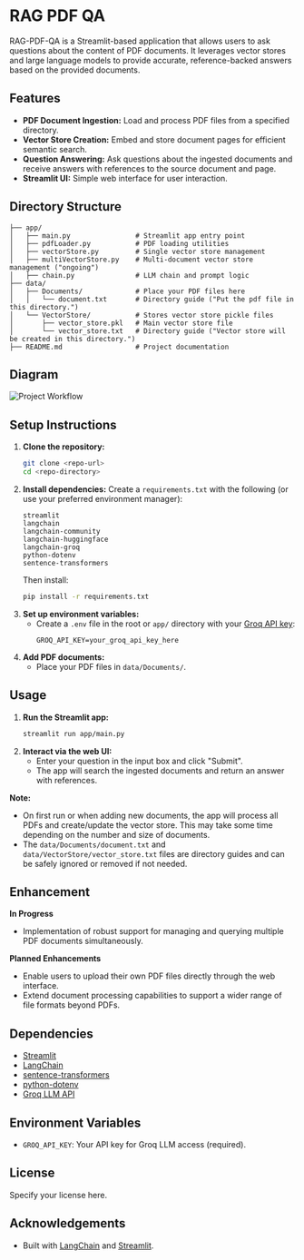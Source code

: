 # RAG PDF QA

RAG-PDF-QA is a Streamlit-based application that allows users to ask questions about the content of PDF documents. It leverages vector stores and large language models to provide accurate, reference-backed answers based on the provided documents.

## Features
- **PDF Document Ingestion:** Load and process PDF files from a specified directory.
- **Vector Store Creation:** Embed and store document pages for efficient semantic search.
- **Question Answering:** Ask questions about the ingested documents and receive answers with references to the source document and page.
- **Streamlit UI:** Simple web interface for user interaction.


## Directory Structure
```
├── app/
│   ├── main.py                # Streamlit app entry point
│   ├── pdfLoader.py           # PDF loading utilities
│   ├── vectorStore.py         # Single vector store management
│   ├── multiVectorStore.py    # Multi-document vector store management ("ongoing")
│   ├── chain.py               # LLM chain and prompt logic
├── data/
│   ├── Documents/             # Place your PDF files here
│   │   └── document.txt       # Directory guide ("Put the pdf file in this directory.")
│   └── VectorStore/           # Stores vector store pickle files
│       ├── vector_store.pkl   # Main vector store file
│       └── vector_store.txt   # Directory guide ("Vector store will be created in this directory.")
├── README.md                  # Project documentation
```

## Diagram

<picture>
  <source srcset="data/Diagram/diagram-dark.png" media="(prefers-color-scheme: dark)">
  <source srcset="data/Diagram/diagram-light.png" media="(prefers-color-scheme: light)">
  <img src="app/resources/diagram-light.png" alt="Project Workflow">
</picture>

## Setup Instructions
1. **Clone the repository:**
   ```bash
   git clone <repo-url>
   cd <repo-directory>
   ```
2. **Install dependencies:**
   Create a `requirements.txt` with the following (or use your preferred environment manager):
   ```
   streamlit
   langchain
   langchain-community
   langchain-huggingface
   langchain-groq
   python-dotenv
   sentence-transformers
   ```
   Then install:
   ```bash
   pip install -r requirements.txt
   ```
3. **Set up environment variables:**
   - Create a `.env` file in the root or `app/` directory with your [Groq API key](https://console.groq.com/):
     ```
     GROQ_API_KEY=your_groq_api_key_here
     ```
4. **Add PDF documents:**
   - Place your PDF files in `data/Documents/`.

## Usage
1. **Run the Streamlit app:**
   ```bash
   streamlit run app/main.py
   ```
2. **Interact via the web UI:**
   - Enter your question in the input box and click "Submit".
   - The app will search the ingested documents and return an answer with references.

**Note:**
- On first run or when adding new documents, the app will process all PDFs and create/update the vector store. This may take some time depending on the number and size of documents.
- The `data/Documents/document.txt` and `data/VectorStore/vector_store.txt` files are directory guides and can be safely ignored or removed if not needed.

## Enhancement

**In Progress**
- Implementation of robust support for managing and querying multiple PDF documents simultaneously.

**Planned Enhancements**
- Enable users to upload their own PDF files directly through the web interface.
- Extend document processing capabilities to support a wider range of file formats beyond PDFs.

## Dependencies
- [Streamlit](https://streamlit.io/)
- [LangChain](https://python.langchain.com/)
- [sentence-transformers](https://www.sbert.net/)
- [python-dotenv](https://pypi.org/project/python-dotenv/)
- [Groq LLM API](https://console.groq.com/)

## Environment Variables
- `GROQ_API_KEY`: Your API key for Groq LLM access (required).

## License
Specify your license here.

## Acknowledgements
- Built with [LangChain](https://python.langchain.com/) and [Streamlit](https://streamlit.io/).
